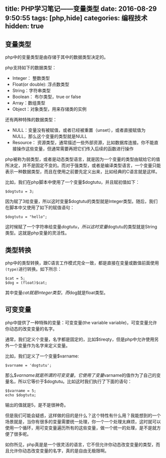 title: PHP学习笔记——变量类型
date: 2016-08-29 9:50:55
tags: [php,hide]
categories: 编程技术
hidden: true
---

## 变量类型

php中的变量类型是由存储于其中的数据类型决定的。

php支持如下的数据类型：
* Integer： 整数类型
* Float(or double): 浮点数类型
* String：字符串类型
* Boolean： 布尔类型，true or false
* Array：数组类型
* Object：对象类型，用来存储类的实例

还有两种特殊的数据类型：
* NULL：变量没有被赋值，或者已经被重置（unset），或者直接赋值为NULL，那么这个变量的类型就是NULL
* Resource： 资源类型，通常描述一些外部资源，比如数据库连接。你不能直接操作这些变量，但通常需要再把它们传入后续的函数进行操作

php被称为弱类型，或者是动态类型语言，就是因为一个变量的类型由赋给它的值所决定，并不是固定不变的。而对于强类型，或者是编译类型语言，一个变量只能表示一种数据类型，而且在使用之前要先定义出来，比如经典的C语言就是这样。

比如，我们在php脚本中使用了一个变量$dogtutu，并且赋初值如下：

```
$dogtutu = 3;
```

因为赋了3给变量，所以这时变量$dogtutu的类型就是Integer类型。随后，我们在脚本中又使用了如下的赋值语句：

```
$dogtutu = "hello";
```

这时候赋了一个字符串给变量$dogtutu，所以这时变量$dogtutu的类型就是String类型。这就是php变量的灵活性。

## 类型转换

php中的类型转换，跟C语言工作模式完全一致，都是直接在变量或数值前面使用`(type)`进行转换。如下所示：

```
$cat = 5;
$dog = (float)$cat;
```

其中变量$cat就是Integer类型，而$dog就是float类型。

## 可变变量

php中提供了一种特殊的变量：可变变量(the variable variable)，可变变量允许你动态的改变变量的名字。

通常，我们定义个变量，名字都是固定的，比如$tireqty，但是php中允许使用另外一个变量作为名字来定义变量。

比如，我们定义了一个变量$varname:

```
$varname = 'dogtutu';
```

那么$$varname就是所谓的可变变量，它使用了变量$varname的值作为了自己的变量名，所以它等价于$dogtutu。比如这时我们执行了下面的语句：

```
$$varname = 5;
echo $dogtutu;
```

输出的值就是5，是不是很神奇。

但是我们可能会疑惑，这样做的目的是什么？这个特性有什么用？我能想到的一个场景就是，当你有很多的变量需要统一处理，你一个一个处理太麻烦，这时就可以使用一个循环，用可变变量遍历所有的这些变量，做一个统一的处理，是不是就方便了很多呢。

如你所见，php真是是一个很灵活的语言，它不但允许你动态改变变量的类型，而且允许你动态改变变量的名字，真的是自由无极限啊。